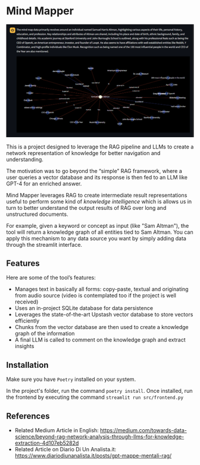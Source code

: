 # Mind Mapper

![Chatbot Gif](assets/mind_map.png)

This is a project designed to leverage the RAG pipeline and LLMs to create a network representation of knowledge for better navigation and understanding.

The motivation was to go beyond the “simple” RAG framework, where a user queries a vector database and its response is then fed to an LLM like GPT-4 for an enriched answer.

Mind Mapper leverages RAG to create intermediate result representations useful to perform some kind of *knowledge intelligence* which is allows us in turn to better understand the output results of RAG over long and unstructured documents.

For example, given a keyword or concept as input (like "Sam Altman"), the tool will return a knowledge graph of all entities tied to Sam Altman. You can apply this mechanism to any data source you want by simply adding data through the streamlit interface.

## Features

Here are some of the tool’s features:

- Manages text in basically all forms: copy-paste, textual and originating from audio source (video is contemplated too if the project is well received)
- Uses an in-project SQLite database for data persistence
- Leverages the state-of-the-art Upstash vector database to store vectors efficiently
- Chunks from the vector database are then used to create a knowledge graph of the information
- A final LLM is called to comment on the knowledge graph and extract insights

## Installation

Make sure you have `Poetry` installed on your system. 

In the project's folder, run the command `poetry install`. Once installed, run the frontend by executing the command `streamlit run src/frontend.py`

## References

- Related Medium Article in English: https://medium.com/towards-data-science/beyond-rag-network-analysis-through-llms-for-knowledge-extraction-4d107eb5282d
- Related Article on Diario Di Un Analista.it: https://www.diariodiunanalista.it/posts/gpt-mappe-mentali-rag/